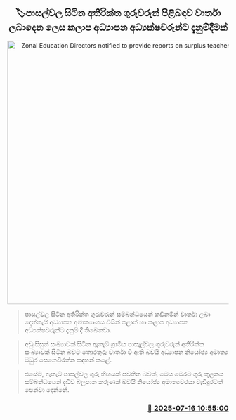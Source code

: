 <p align='center'><b><h2 align='center' title='Zonal Education Directors notified to provide reports on surplus teachers in schools'>🏷පාසල්වල සිටින අතිරික්ත ගුරුවරුන් පිළිබඳව වාර්තා ලබාදෙන ලෙස කලාප අධ්‍යාපන අධ්‍යක්ෂවරුන්ට දැනුම්දීමක්</h2></b></p>
<p align='center'><img src='https://helakuru.sgp1.cdn.digitaloceanspaces.com/esana/images/lib/ministry-of-education-thumb.jpg' width='600' alt='Zonal Education Directors notified to provide reports on surplus teachers in schools'></p>

> පාසල්වල සිටින අතිරික්ත ගුරුවරුන් සම්බන්ධයෙන් කඩිනමින් වාර්තා ලබා දෙන්නැයි අධ්‍යාපන අමාත්‍යාංශය විසින් පළාත් හා කලාප අධ්‍යාපන අධ්‍යක්ෂවරුන්ට දැනුම් දී තිබෙනවා.

> අඩු සිසුන් සංඛ්‍යාවක් සිටින ඇතැම් ග්‍රාමීය පාසැල්වල ගුරුවරුන් අතිරික්ත සංඛ්‍යාවක් සිටින බවට තොරතුරු වාර්තා වී ඇති බවයි අධ්‍යාපන නියෝජ්‍ය අමාත්‍ය මධුර සෙනෙවිරත්න සඳහන් කළේ.

> එසේම, ඇතැම් පාසල්වල ගුරු හිඟයක් පවතින බවත්, මෙය මෙරට ගුරු තුලනය සම්බන්ධයෙන් දැඩිව බලපාන කරුණක් බවයි නියෝජ්‍ය අමාත්‍යවරයා වැඩිදුරටත් පෙන්වා දෙන්නේ.



<h3 align='right'><a href='https://www.helakuru.lk/esana/p/111892/'>📅 2025-07-16 10:55:00</a></h3>
